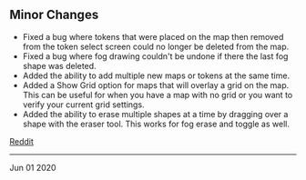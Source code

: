 ## Minor Changes

- Fixed a bug where tokens that were placed on the map then removed from the token select screen could no longer be deleted from the map.
- Fixed a bug where fog drawing couldn't be undone if there the last fog shape was deleted.
- Added the ability to add multiple new maps or tokens at the same time.
- Added a Show Grid option for maps that will overlay a grid on the map. This can be useful for when you have a map with no grid or you want to verify your current grid settings.
- Added the ability to erase multiple shapes at a time by dragging over a shape with the eraser tool. This works for fog erase and toggle as well.

[Reddit](https://www.reddit.com/r/OwlbearRodeo/comments/gtvwh9/beta_v131_release_bug_fixes_and_map_grids/)

---

Jun 01 2020
